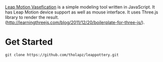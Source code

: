 [Leap Motion Vasefication](https://github.com/tholapz/leappottery)
is a simple modeling tool written in JavaScript. It has Leap Motion device support as well as mouse interface. It uses Three.js library to render the result. (http://learningthreejs.com/blog/2011/12/20/boilerplate-for-three-js/).

# Get Started
```
git clone https://github.com/tholapz/leappottery.git
```